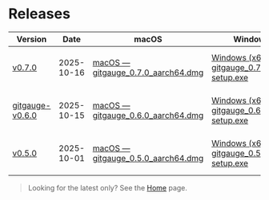 # Releases

| Version | Date | macOS | Windows | Linux | Notes |
|---|---|---|---|---|---|
| [v0.7.0](./v0.7.0.md) | 2025-10-16 | [macOS — gitgauge_0.7.0_aarch64.dmg](https://github.com/Monash-FIT3170/2025W1-Commitment/releases/download/v0.7.0/gitgauge_0.7.0_aarch64.dmg) | [Windows (x64) — gitgauge_0.7.0_x64-setup.exe](https://github.com/Monash-FIT3170/2025W1-Commitment/releases/download/v0.7.0/gitgauge_0.7.0_x64-setup.exe) | [Linux — gitgauge-0.7.0-1.x86_64.rpm](https://github.com/Monash-FIT3170/2025W1-Commitment/releases/download/v0.7.0/gitgauge-0.7.0-1.x86_64.rpm) | [Notes](https://github.com/Monash-FIT3170/2025W1-Commitment/releases/tag/v0.7.0) |
| [gitgauge-v0.6.0](./gitgauge-v0.6.0.md) | 2025-10-15 | [macOS — gitgauge_0.6.0_aarch64.dmg](https://github.com/Monash-FIT3170/2025W1-Commitment/releases/download/untagged-536471ddea5831a3a116/gitgauge_0.6.0_aarch64.dmg) | [Windows (x64) — gitgauge_0.6.0_x64-setup.exe](https://github.com/Monash-FIT3170/2025W1-Commitment/releases/download/untagged-536471ddea5831a3a116/gitgauge_0.6.0_x64-setup.exe) | [Linux — gitgauge-0.6.0-1.x86_64.rpm](https://github.com/Monash-FIT3170/2025W1-Commitment/releases/download/untagged-536471ddea5831a3a116/gitgauge-0.6.0-1.x86_64.rpm) | [Notes](https://github.com/Monash-FIT3170/2025W1-Commitment/releases) |
| [v0.5.0](./v0.5.0.md) | 2025-10-01 | [macOS — gitgauge_0.5.0_aarch64.dmg](https://github.com/Monash-FIT3170/2025W1-Commitment/releases/download/v0.5.0/gitgauge_0.5.0_aarch64.dmg) | [Windows (x64) — gitgauge_0.5.0_x64-setup.exe](https://github.com/Monash-FIT3170/2025W1-Commitment/releases/download/v0.5.0/gitgauge_0.5.0_x64-setup.exe) | [Linux — gitgauge-0.5.0-1.x86_64.rpm](https://github.com/Monash-FIT3170/2025W1-Commitment/releases/download/v0.5.0/gitgauge-0.5.0-1.x86_64.rpm) | [Notes](https://github.com/Monash-FIT3170/2025W1-Commitment/releases/tag/v0.5.0) |

> Looking for the latest only? See the [Home](../index.md) page.